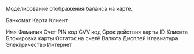 Моделирование отображения баланса на карте.

Банкомат
Карта
Клиент

Имя
Фамилия
Счет
PIN код
CVV код
Срок действия карты
ID Клиента
Блокировка карты
Остаток на счетё
Валюта
Дисплей
Клавиатура
Электричество
Интернет


